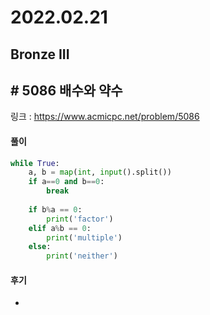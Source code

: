# 2022.02.21

## Bronze III

## # 5086 배수와 약수

링크 : https://www.acmicpc.net/problem/5086

#### 풀이

```python
while True:
    a, b = map(int, input().split())
    if a==0 and b==0:
        break
    
    if b%a == 0:
        print('factor')
    elif a%b == 0:
        print('multiple')
    else:
        print('neither')
```



#### 후기

* 
































